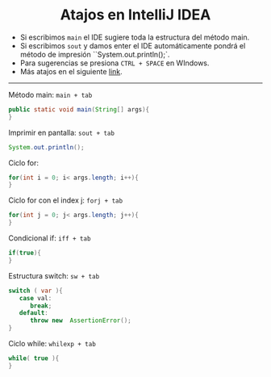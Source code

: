<h1 align="center">Atajos en IntelliJ IDEA</h1>

+ Si escribimos `main` el IDE sugiere toda la estructura del método main.
+ Si escribimos `sout` y damos enter el IDE automáticamente pondrá el método de impresión ``System.out.println();`.
+ Para sugerencias se presiona `CTRL + SPACE` en WIndows.
+ Más atajos en el siguiente [link](https://programatutos.com/tips/atajos-de-netbeans-para-java/).
---

Método main: `main + tab`
```java
public static void main(String[] args){
}
```

Imprimir en pantalla: `sout + tab`
```java
System.out.println();
```

Ciclo for: 
```java
for(int i = 0; i< args.length; i++){
}
```

Ciclo for con el index j: `forj + tab`
```java
for(int j = 0; j< args.length; j++){
}
```

Condicional if: `iff + tab`
```java
if(true){
}
```

Estructura switch: `sw + tab`
```java
switch ( var ){
   case val: 
      break;   
   default: 
      throw new  AssertionError();
}
```

Ciclo while: `whilexp + tab`
```java
while( true ){
}
```